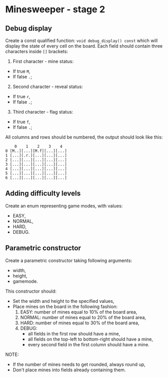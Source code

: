 # Minesweeper - stage 2

## Debug display

Create a const qualified function:
`void debug_display() const`
which will display the state of every cell on the board.
Each field should contain three characters inside `[]` brackets:
1. First character - mine status:
  - If true `M`,
  - If false `.`;
2. Second character - reveal status:
  - If true `r`,
  - If false `.`;
3. Third character - flag status:
  - If true `f`,
  - If false `.`;

All columns and rows should be numbered, the output should look like this:
```
    0    1    2    3    4
0 [M..][...][M.f][...][...]
1 [...][.r.][...][...][...]
2 [...][...][...][...][...]
3 [...][...][...][...][...]
4 [...][...][...][...][...]
5 [...][...][...][...][...]
6 [...][...][...][...][...]
```

## Adding difficulty levels

Create an enum representing game modes, with values:
- EASY,
- NORMAL,
- HARD,
- DEBUG.

## Parametric constructor

Create a parametric constructor taking following arguments:
- width,
- height,
- gamemode.

This constructor should:
- Set the width and height to the specified values,
- Place mines on the board in the following fashion:
  1. EASY: number of mines equal to 10% of the board area,
  2. NORMAL: number of mines equal to 20% of the board area,
  3. HARD: number of mines equal to 30% of the board area,
  4. DEBUG:
     - all fields in the first row should have a mine,
     - all fields on the top-left to bottom-right should have a mine,
     - every second field in the first column should have a mine.

NOTE:
- If the number of mines needs to get rounded, always round up,
- Don't place mines into fields already containing them.

